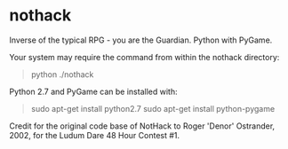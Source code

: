 # nothack
Inverse of the typical RPG - you are the Guardian.
Python with PyGame.

Your system may require the command from within the nothack directory:
  > python ./nothack

Python 2.7 and PyGame can be installed with:
> sudo apt-get install python2.7
> sudo apt-get install python-pygame

Credit for the original code base of NotHack to Roger 'Denor' Ostrander, 2002, for the Ludum Dare 48 Hour Contest #1.
